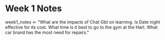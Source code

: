 # Week 1 Notes
week1_notes <- "What are the impacts of Chat Gbt on learning.
Is Date night effective for its cost.
What time is it best to go to the gym at the Hart.
What car brand has the most need for repairs."







